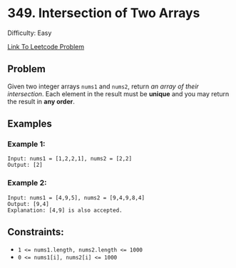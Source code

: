 # 349. Intersection of Two Arrays
Difficulty: Easy

[Link To Leetcode Problem](https://leetcode.com/problems/intersection-of-two-arrays/)

## Problem
Given two integer arrays `nums1` and `nums2`, return *an array of their intersection*. Each element in the result must be **unique** and you may return the result in **any order**.

## Examples
### Example 1:
```
Input: nums1 = [1,2,2,1], nums2 = [2,2]
Output: [2]
```
### Example 2:
```
Input: nums1 = [4,9,5], nums2 = [9,4,9,8,4]
Output: [9,4]
Explanation: [4,9] is also accepted.
```

## Constraints:
- `1 <= nums1.length, nums2.length <= 1000`
- `0 <= nums1[i], nums2[i] <= 1000`